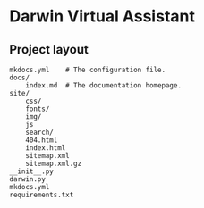 # Darwin Virtual Assistant
## Project layout

    mkdocs.yml    # The configuration file.
    docs/
        index.md  # The documentation homepage.
    site/
        css/
        fonts/
        img/
        js
        search/
        404.html
        index.html
        sitemap.xml
        sitemap.xml.gz
    __init__.py
    darwin.py
    mkdocs.yml
    requirements.txt
        
